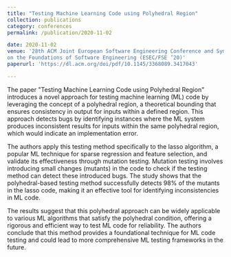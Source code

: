 ```yaml
---
title: "Testing Machine Learning Code using Polyhedral Region"
collection: publications
category: conferences
permalink: /publication/2020-11-02

date: 2020-11-02
venue: '28th ACM Joint European Software Engineering Conference and Symposium
on the Foundations of Software Engineering (ESEC/FSE ’20)'
paperurl: 'https://dl.acm.org/doi/pdf/10.1145/3368089.3417043'

---
```


The paper "Testing Machine Learning Code using Polyhedral Region" introduces a novel approach for testing machine learning (ML) code by leveraging the concept of a polyhedral region, a theoretical bounding that ensures consistency in output for inputs within a defined region. This approach detects bugs by identifying instances where the ML system produces inconsistent results for inputs within the same polyhedral region, which would indicate an implementation error.

The authors apply this testing method specifically to the lasso algorithm, a popular ML technique for sparse regression and feature selection, and validate its effectiveness through mutation testing. Mutation testing involves introducing small changes (mutants) in the code to check if the testing method can detect these introduced bugs. The study shows that the polyhedral-based testing method successfully detects 98% of the mutants in the lasso code, making it an effective tool for identifying inconsistencies in ML code.

The results suggest that this polyhedral approach can be widely applicable to various ML algorithms that satisfy the polyhedral condition, offering a rigorous and efficient way to test ML code for reliability. The authors conclude that this method provides a foundational technique for ML code testing and could lead to more comprehensive ML testing frameworks in the future.
